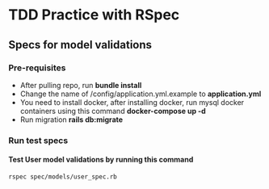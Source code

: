 # TDD Practice with RSpec
## Specs for model validations

### Pre-requisites
 - After pulling repo, run **bundle install**
 - Change the name of /config/application.yml.example to **application.yml**
 - You need to install docker, after installing docker, run mysql docker containers using this command **docker-compose up -d**
 - Run migration **rails db:migrate**
 
### Run test specs
#### Test User model validations by running this command
 ~~~ 
 rspec spec/models/user_spec.rb
 ~~~
